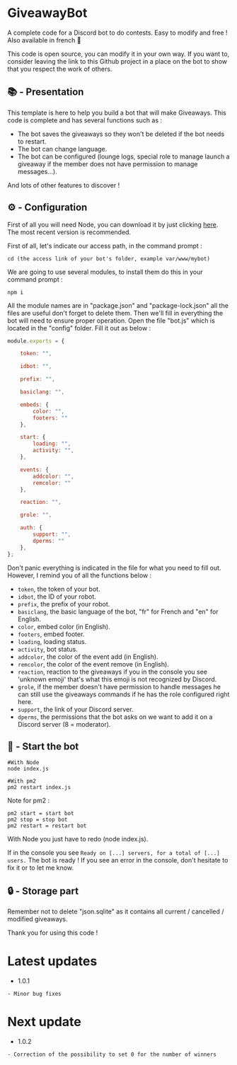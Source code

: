 # GiveawayBot
A complete code for a Discord bot to do contests. Easy to modify and free ! Also available in french 🎉

This code is open source, you can modify it in your own way. If you want to, consider leaving the link to this Github project in a place on the bot to show that you respect the work of others.

## 📚 - Presentation

This template is here to help you build a bot that will make Giveaways.
This code is complete and has several functions such as :

- The bot saves the giveaways so they won't be deleted if the bot needs to restart.
- The bot can change language.
- The bot can be configured (lounge logs, special role to manage launch a giveaway if the member does not have permission to manage messages...).

And lots of other features to discover !

## ⚙️ - Configuration

First of all you will need Node, you can download it by just clicking [here](https://nodejs.org/en/download/). The most recent version is recommended.

First of all, let's indicate our access path, in the command prompt :

```
cd (the access link of your bot's folder, example var/www/mybot)
```

We are going to use several modules, to install them do this in your command prompt :

```
npm i
```

All the module names are in "package.json" and "package-lock.json" all the files are useful don't forget to delete them.
Then we'll fill in everything the bot will need to ensure proper operation.
Open the file "bot.js" which is located in the "config" folder.
Fill it out as below :

```js
module.exports = {

    token: "",

    idbot: "",

    prefix: "",

    basiclang: "",

    embeds: {
        color: "",
        footers: ""
    },

    start: {
        loading: "",
        activity: "",
    },

    events: {
        addcolor: "",
        remcolor: ""
    },

    reaction: "",

    grole: "",

    auth: {
        support: "",
        dperms: ""
    },
};
```

Don't panic everything is indicated in the file for what you need to fill out.
However, I remind you of all the functions below :

- `token`, the token of your bot.
- `idbot`, the ID of your robot.
- `prefix`, the prefix of your robot.
- `basiclang`, the basic language of the bot, "fr" for French and "en" for English.
- `color`, embed color (in English).
- `footers`, embed footer.
- `loading`, loading status.
- `activity`, bot status.
- `addcolor`, the color of the event add (in English).
- `remcolor`, the color of the event remove (in English).
- `reaction`, reaction to the giveaways if you in the console you see 'unknown emoji' that's what this emoji is not recognized by Discord.
- `grole`, if the member doesn't have permission to handle messages he can still use the giveaways commands if he has the role configured right here.
- `support`, the link of your Discord server.
- `dperms`, the permissions that the bot asks on we want to add it on a Discord server (8 = moderator).

## 🚀 - Start the bot

```
#With Node
node index.js

#With pm2
pm2 restart index.js
```

Note for pm2 : 

```
pm2 start = start bot
pm2 stop = stop bot
pm2 restart = restart bot
```

With Node you just have to redo (node index.js).

If in the console you see `Ready on [...] servers, for a total of [...] users.` The bot is ready !
If you see an error in the console, don't hesitate to fix it or to let me know.

## 🔒 - Storage part

Remember not to delete "json.sqlite" as it contains all current / cancelled / modified giveaways.

Thank you for using this code !

# Latest updates

- 1.0.1

```
- Minor bug fixes
```

# Next update

- 1.0.2

```
- Correction of the possibility to set 0 for the number of winners
```
